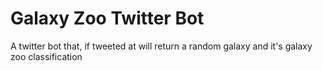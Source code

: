 # Galaxy Zoo Twitter Bot
A twitter bot that, if tweeted at will return a random galaxy and it's galaxy zoo classification

